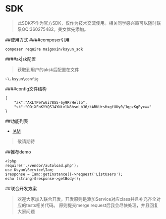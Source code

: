 # SDK
>此SDK不作为官方SDK，仅作为技术交流使用。相关同学感兴趣可以随时联系QQ:360275482。美女优先添加。

##使用方式
####composer引用
```
composer require maigoxin/ksyun_sdk
```
####ak|sk配置
>获取到用户的aksk后配置在文件
```
~\.ksyun\config
```
####config文件结构
```
{
    "ak":"AKLTPeYwGi78S5-6y9RrHello",
    "sk":"OOiXFoKYYQSJ4YNtvlN8hsnLbJ6/kARKU+sHxgfUUy0/JqpzKgPyx=="
}
```

##功能列表
- [IAM](http://www.ksyun.com/doc/art/id/1663)
>敬请期待

##推荐demo
```
<?php
require('./vendor/autoload.php');
use Ksyun\Service\Iam;
$response = Iam::getInstance()->request('ListUsers');
echo (string)$response->getBody();
```
##联合开发方案
>欢迎大家加入联合开发，开发原则是添加Service对应class并且补充齐全对应的tests相关代码。
>原则提交merge request后我会尽快处理，并且回复大家问题
